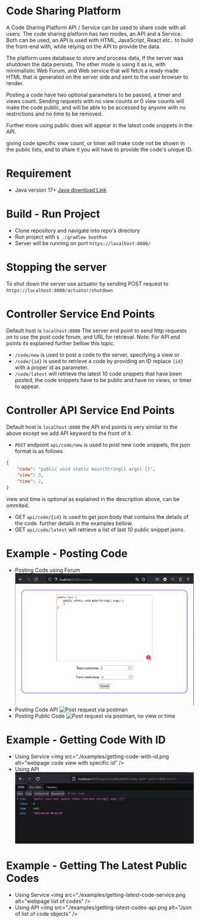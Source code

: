 # Code Sharing Platform

A Code Sharing Platform API / Service can be used to share code with all users.
The code sharing platform has two modes, an API and a Service. Both can be used, an API is used with HTML, JavaScript, React etc.. to build the front-end with,
while relying on the API to provide the data.

The platform uses database to store and process data, If the server was shutdown the data persists.
The other mode is using it as is, with minimalistic Web Forum, and Web service that will fetch a ready made HTML that is generated on the server side and sent to the user browser to render.

Posting a code have two optional parameters to be passed, a timer and views count. Sending requests with no view counts or 0 view counts will make the code public, and will be able to be accessed by anyone with no restrictions and no time to be removed.

Further more using public does will appear in the latest code snippets in the API.

giving code specific view count, or timer will make code not be shown in the public lists, and to share it you will have to provide the code's unique ID.
# Requirement
- Java version 17+ <a href="https://www.oracle.com/de/java/technologies/downloads/">Java download Link</a>

# Build - Run Project
- Clone repository and navigate into repo's directory
- Run project with `$ ./gradlew bootRun`
- Server will be running on port `https://localhost:8080/`

# Stopping the server
To shut down the server use actuator by sending POST request to `https://localhost:8080/actuator/shutdown`

# Controller Service End Points

Default host is `localhost:8080`
The server end point to send http requests on to use the post code forum, and URL for retrieval.
Note: For API end points its explained further bellow this topic.

- `/code/new` is used to post a code to the server, specifying a view or 
- `/code/{id}` is used to retrieve a code by providing an ID replace `{id}` with a proper id as parameter.
- `/code/latest` will retrieve the latest 10 code snippets that have been posted, the code snippets have to be public and have no views, or timer to appear.

# Controller API Service End Points

Default host is `localhost:8080`
the API end points is very similar to the above except we add API keyword to the front of it.

- `POST` endpoint `api/code/new` is used to post new code snippets, the json format is as follows
```json
{
    "code": "public void static main(String[] args) {}",
    "view": 3,
    "time": 2,
}
```
view and time is optional as explained in the description above, can be ommited.
- GET `api/code/{id}` is used to get json body that contains the details of the code. further details in the examples bellow.
- GET `api/code/latest` will retrieve a list of last 10 public snippet jsons.

# Example - Posting Code
- Posting Code using Forum <img src="./examples/posting-code-service.png" alt="forum to post code snippet" />
- Posting Code API <img src="./posting-code-api.png" alt="Post request via postman" />
- Posting Public Code <img src="./posting-code-public-api" alt="Post request via postman, no view or time" />

# Example - Getting Code With ID
- Using Service <img src="./examples/getting-code-with-id.png alt="webpage code view with specific id" />
- Using API <img src="./examples/getting-code-api.png" alt="Retrieve code json" />

# Example - Getting The Latest Public Codes
- Using Service <img src="./examples/getting-latest-code-service.png alt="webpage list of codes" />
- Using API <img src="./examples/getting-latest-codes-api.png alt="Json of list of code objects" />